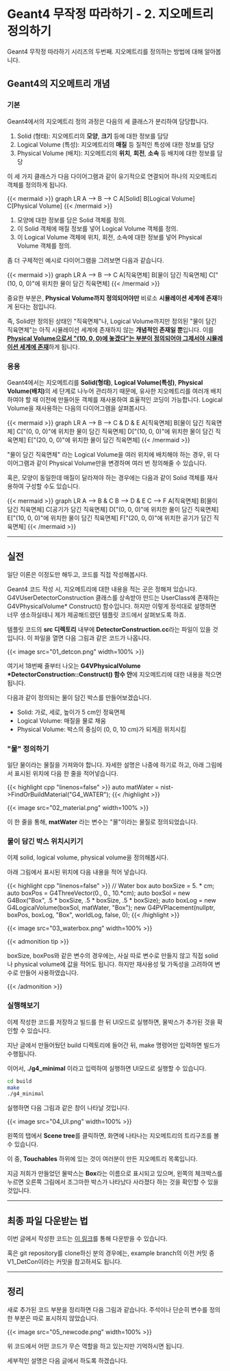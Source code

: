 # Geant4 무작정 따라하기 - 2. 지오메트리 정의하기


Geant4 무작정 따라하기 시리즈의 두번째. 지오메트리를 정의하는 방법에 대해 알아봅니다.

<!--more-->

## Geant4의 지오메트리 개념

### 기본

Geant4에서의 지오메트리 정의 과정은 다음의 세 클래스가 분리하여 담당합니다.

1. Solid (형태): 지오메트리의 **모양**, **크기** 등에 대한 정보를 담당
2. Logical Volume (특성): 지오메트리의 **매질** 등 질적인 특성에 대한 정보를 담당
3. Physical Volume (배치): 지오메트리의 **위치**, **회전**, **소속** 등 배치에 대한 정보를 담당

이 세 가지 클래스가 다음 다이어그램과 같이 유기적으로 연결되어 하나의 지오메트리 객체를 정의하게 됩니다.

{{< mermaid >}}
graph LR
A --> B --> C
A[Solid]
B[Logical Volume]
C[Physical Volume]
{{< /mermaid >}}

1.  모양에 대한 정보를 담은 Solid 객체를 정의.
2. 이 Solid 객체에 매질 정보를 넣어 Logical Volume 객체를 정의.
3. 이 Logical Volume 객체에 위치, 회전, 소속에 대한 정보를 넣어 Physical Volume 객체를 정의.

좀 더 구체적인 예시로 다이어그램을 그려보면 다음과 같습니다.

{{< mermaid >}}
graph LR
A --> B --> C
A[직육면체]
B[물이 담긴 직육면체]
C["(10, 0, 0)"에 위치한 물이 담긴 직육면체]
{{< /mermaid >}}

중요한 부분은, **Physical Volume까지 정의되어야만** 비로소 **시뮬레이션 세계에 존재**하게 된다는 점입니다.

즉, Solid만 정의된 상태인 "직육면체"나, Logical Volume까지만 정의된 "물이 담긴 직육면체"는 아직 시뮬레이션 세계에 존재하지 않는 **개념적인 존재일 뿐**입니다. 이를 <u>**Physical Volume으로서 "(10, 0, 0)에 놓겠다"는 부분이 정의되어야 그제서야 시뮬레이션 세계에 존재**</u>하게 됩니다.

### 응용

Geant4에서는 지오메트리를 **Solid(형태)**, **Logical Volume(특성)**, <b>Physical Volume(배치)</b>의 세 단계로 나누어 관리하기 때문에, 유사한 지오메트리를 여러개 배치하여야 할 때 이전에 만들어둔 객체를 재사용하여 효율적인 코딩이 가능합니다. Logical Volume을 재사용하는 다음의 다이어그램을 살펴봅시다.

{{< mermaid >}}
graph LR
A --> B --> C & D & E
A[직육면체]
B[물이 담긴 직육면체]
C["(0, 0, 0)"에 위치한 물이 담긴 직육면체]
D["(10, 0, 0)"에 위치한 물이 담긴 직육면체]
E["(20, 0, 0)"에 위치한 물이 담긴 직육면체]
{{< /mermaid >}}

"물이 담긴 직육면체" 라는 Logical Volume을 여러 위치에 배치해야 하는 경우, 위 다이어그램과 같이 Physical Volume만을 변경하며 여러 번 정의해줄 수 있습니다.

혹은, 모양이 동일한데 매질이 달라져야 하는 경우에는 다음과 같이 Solid 객체를 재사용하여 구성할 수도 있습니다.

{{< mermaid >}}
graph LR
A --> B & C
B --> D & E
C --> F
A[직육면체]
B[물이 담긴 직육면체]
C[공기가 담긴 직육면체]
D["(0, 0, 0)"에 위치한 물이 담긴 직육면체]
E["(10, 0, 0)"에 위치한 물이 담긴 직육면체]
F["(20, 0, 0)"에 위치한 공기가 담긴 직육면체]
{{< /mermaid >}}

---

## 실전

일단 이론은 이정도만 해두고, 코드를 직접 작성해봅시다.

Geant4 코드 작성 시, 지오메트리에 대한 내용을 적는 곳은 정해져 있습니다. G4VUserDetectorConstruction 클래스를 상속받아 만드는 UserClass에 존재하는 G4VPhysicalVolume* Construct() 함수입니다. 하지만 이렇게 정석대로 설명하면 너무 생소하실테니 제가 제공해드렸던 템플릿 코드에서 살펴보도록 하죠.

템플릿 코드의 **src 디렉토리** 내부에 <b>DetectorConstruction.cc</b>라는 파일이 있을 것입니다. 이 파일을 열면 다음 그림과 같은 코드가 나옵니다.

{{< image src="01_detcon.png" width=100% >}}

여기서 18번째 줄부터 나오는 <b>G4VPhysicalVolume *DetectorConstruction::Construct() 함수 안</b>에 지오메트리에 대한 내용을 적으면 됩니다.

다음과 같이 정의되는 물이 담긴 박스를 만들어보겠습니다.

- Solid: 가로, 세로, 높이가 5 cm인 정육면체
- Logical Volume: 매질을 물로 채움
- Physical Volume: 박스의 중심이 (0, 0, 10 cm)가 되게끔 위치시킴

### "물" 정의하기

일단 물이라는 물질을 가져와야 합니다. 자세한 설명은 나중에 하기로 하고, 아래 그림에서 표시된 위치에 다음 한 줄을 적어넣습니다.

{{< highlight cpp "linenos=false" >}}
auto matWater = nist->FindOrBuildMaterial("G4_WATER");
{{< /highlight >}}

{{< image src="02_material.png" width=100% >}}

이 한 줄을 통해, **matWater** 라는 변수는 "물"이라는 물질로 정의되었습니다.

### 물이 담긴 박스 위치시키기

이제 solid, logical volume, physical volume을 정의해봅시다.

아래 그림에서 표시된 위치에 다음 내용을 적어 넣습니다.

{{< highlight cpp "linenos=false" >}}
// Water box
auto boxSize = 5. * cm;
auto boxPos = G4ThreeVector(0., 0., 10.*cm);
auto boxSol = new G4Box("Box", .5 * boxSize, .5 * boxSize, .5 * boxSize);
auto boxLog = new G4LogicalVolume(boxSol, matWater, "Box");
new G4PVPlacement(nullptr, boxPos, boxLog, "Box", worldLog, false, 0);
{{< /highlight >}}

{{< image src="03_waterbox.png" width=100% >}}

{{< admonition tip >}}

boxSize, boxPos와 같은 변수의 경우에는, 사실 따로 변수로 만들지 않고 직접 solid나 physical volume에 값을 적어도 됩니다. 하지만 재사용성 및 가독성을 고려하여 변수로 만들어 사용하였습니다.

{{< /admonition >}}

### 실행해보기

이제 작성한 코드를 저장하고 빌드를 한 뒤 UI모드로 실행하면, 물박스가 추가된 것을 확인할 수 있습니다.

지난 글에서 만들어뒀던 build 디렉토리에 들어간 뒤, make 명령어만 입력하면 빌드가 수행됩니다.

이어서, <b>./g4_minimal</b> 이라고 입력하여 실행하면 UI모드로 실행할 수 있습니다.

```bash
cd build
make
./g4_minimal
```

실행하면 다음 그림과 같은 창이 나타날 것입니다.

{{< image src="04_UI.png" width=100% >}}

왼쪽의 탭에서 **Scene tree**를 클릭하면, 화면에 나타나는 지오메트리의 트리구조를 볼 수 있습니다.

이 중, **Touchables** 하위에 있는 것이 여러분이 만든 지오메트리 목록입니다.

지금 저희가 만들었던 물박스는 **Box**라는 이름으로 표시되고 있으며, 왼쪽의 체크박스를 누르면 오른쪽 그림에서 조그마한 박스가 나타났다 사라졌다 하는 것을 확인할 수 있을 것입니다.

---

## 최종 파일 다운받는 법

이번 글에서 작성한 코드는 [이 링크](https://github.com/evandde/g4_minimal/archive/ecef9c37af224cd65b866557f825508a71043e11.zip)를 통해 다운받을 수 있습니다.

혹은 git repository를 clone하신 분의 경우에는, example branch의 이전 커밋 중 V1_DetCon이라는 커밋을 참고하셔도 됩니다.

---

## 정리

새로 추가된 코드 부분을 정리하면 다음 그림과 같습니다. 주석이나 단순히 변수를 정의한 부분은 따로 표시하지 않았습니다.

{{< image src="05_newcode.png" width=100% >}}

위 코드에서 어떤 코드가 무슨 역할을 하고 있는지만 기억하시면 됩니다.

세부적인 설명은 다음 글에서 하도록 하겠습니다.
